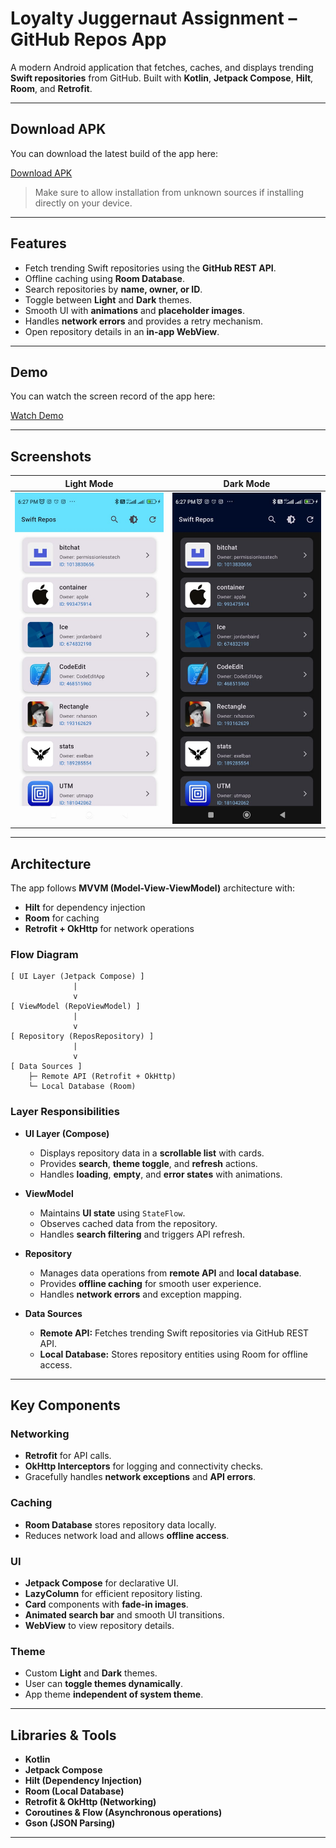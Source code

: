 # Loyalty Juggernaut Assignment – GitHub Repos App

A modern Android application that fetches, caches, and displays trending **Swift repositories** from GitHub. Built with **Kotlin**, **Jetpack Compose**, **Hilt**, **Room**, and **Retrofit**.

---

## Download APK

You can download the latest build of the app here:

[Download APK](https://drive.google.com/file/d/1yRzF9mkbSLle6Im3Ii3oVnDEx6mU2RmE/view?usp=sharing)

> Make sure to allow installation from unknown sources if installing directly on your device.

---

## Features

- Fetch trending Swift repositories using the **GitHub REST API**.
- Offline caching using **Room Database**.
- Search repositories by **name, owner, or ID**.
- Toggle between **Light** and **Dark** themes.
- Smooth UI with **animations** and **placeholder images**.
- Handles **network errors** and provides a retry mechanism.
- Open repository details in an **in-app WebView**.

---

## Demo

You can watch the screen record of the app here:

[Watch Demo](https://drive.google.com/file/d/1kaZbcH08dRv961S-l2FkklFlnhu3Cdxf/view?usp=sharing)

---

## Screenshots

| Light Mode | Dark Mode |
|------------|-----------|
| ![light](screenshots/light.jpg) | ![dark](screenshots/dark.jpg) |

---

## Architecture

The app follows **MVVM (Model-View-ViewModel)** architecture with:

- **Hilt** for dependency injection  
- **Room** for caching  
- **Retrofit + OkHttp** for network operations  

### Flow Diagram

```text
[ UI Layer (Jetpack Compose) ]
              |
              v
[ ViewModel (RepoViewModel) ]
              |
              v
[ Repository (ReposRepository) ]
              |
              v
[ Data Sources ]
    ├─ Remote API (Retrofit + OkHttp)
    └─ Local Database (Room)

```

### Layer Responsibilities

- **UI Layer (Compose)**  
  - Displays repository data in a **scrollable list** with cards.
  - Provides **search**, **theme toggle**, and **refresh** actions.
  - Handles **loading**, **empty**, and **error states** with animations.

- **ViewModel**  
  - Maintains **UI state** using `StateFlow`.
  - Observes cached data from the repository.
  - Handles **search filtering** and triggers API refresh.

- **Repository**  
  - Manages data operations from **remote API** and **local database**.
  - Provides **offline caching** for smooth user experience.
  - Handles **network errors** and exception mapping.

- **Data Sources**  
  - **Remote API:** Fetches trending Swift repositories via GitHub REST API.
  - **Local Database:** Stores repository entities using Room for offline access.

---

## Key Components

### Networking
- **Retrofit** for API calls.
- **OkHttp Interceptors** for logging and connectivity checks.
- Gracefully handles **network exceptions** and **API errors**.

### Caching
- **Room Database** stores repository data locally.
- Reduces network load and allows **offline access**.

### UI
- **Jetpack Compose** for declarative UI.
- **LazyColumn** for efficient repository listing.
- **Card** components with **fade-in images**.
- **Animated search bar** and smooth UI transitions.
- **WebView** to view repository details.

### Theme
- Custom **Light** and **Dark** themes.
- User can **toggle themes dynamically**.
- App theme **independent of system theme**.

---

## Libraries & Tools

- **Kotlin**  
- **Jetpack Compose**  
- **Hilt (Dependency Injection)**  
- **Room (Local Database)**  
- **Retrofit & OkHttp (Networking)**  
- **Coroutines & Flow (Asynchronous operations)**  
- **Gson (JSON Parsing)**  

---  

